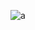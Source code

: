![a](https://github.com/kemda2/Google-IT-Automation-with-Python/assets/19648132/0e698ea1-cba4-4859-a2a4-1e354f2ff29e)
